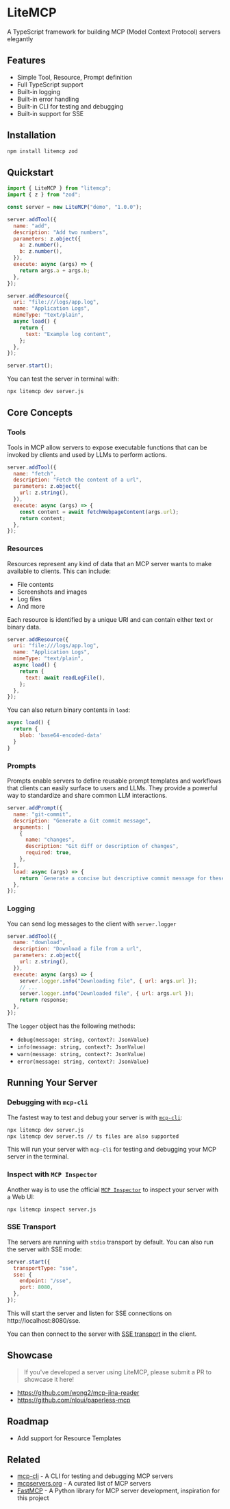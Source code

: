 # LiteMCP

A TypeScript framework for building MCP (Model Context Protocol) servers elegantly

## Features

- Simple Tool, Resource, Prompt definition
- Full TypeScript support
- Built-in logging
- Built-in error handling
- Built-in CLI for testing and debugging
- Built-in support for SSE

## Installation

```bash
npm install litemcp zod
```

## Quickstart

```js
import { LiteMCP } from "litemcp";
import { z } from "zod";

const server = new LiteMCP("demo", "1.0.0");

server.addTool({
  name: "add",
  description: "Add two numbers",
  parameters: z.object({
    a: z.number(),
    b: z.number(),
  }),
  execute: async (args) => {
    return args.a + args.b;
  },
});

server.addResource({
  uri: "file:///logs/app.log",
  name: "Application Logs",
  mimeType: "text/plain",
  async load() {
    return {
      text: "Example log content",
    };
  },
});

server.start();
```

You can test the server in terminal with:

```bash
npx litemcp dev server.js
```

## Core Concepts

### Tools

Tools in MCP allow servers to expose executable functions that can be invoked by clients and used by LLMs to perform actions.

```js
server.addTool({
  name: "fetch",
  description: "Fetch the content of a url",
  parameters: z.object({
    url: z.string(),
  }),
  execute: async (args) => {
    const content = await fetchWebpageContent(args.url);
    return content;
  },
});
```

### Resources

Resources represent any kind of data that an MCP server wants to make available to clients. This can include:

- File contents
- Screenshots and images
- Log files
- And more

Each resource is identified by a unique URI and can contain either text or binary data.

```js
server.addResource({
  uri: "file:///logs/app.log",
  name: "Application Logs",
  mimeType: "text/plain",
  async load() {
    return {
      text: await readLogFile(),
    };
  },
});
```

You can also return binary contents in `load`:

```js
async load() {
  return {
    blob: 'base64-encoded-data'
  }
}
```

### Prompts

Prompts enable servers to define reusable prompt templates and workflows that clients can easily surface to users and LLMs. They provide a powerful way to standardize and share common LLM interactions.

```js
server.addPrompt({
  name: "git-commit",
  description: "Generate a Git commit message",
  arguments: [
    {
      name: "changes",
      description: "Git diff or description of changes",
      required: true,
    },
  ],
  load: async (args) => {
    return `Generate a concise but descriptive commit message for these changes:\n\n${args.changes}`;
  },
});
```

### Logging

You can send log messages to the client with `server.logger`

```js
server.addTool({
  name: "download",
  description: "Download a file from a url",
  parameters: z.object({
    url: z.string(),
  }),
  execute: async (args) => {
    server.logger.info("Downloading file", { url: args.url });
    // ...
    server.logger.info("Downloaded file", { url: args.url });
    return response;
  },
});
```

The `logger` object has the following methods:

- `debug(message: string, context?: JsonValue)`
- `info(message: string, context?: JsonValue)`
- `warn(message: string, context?: JsonValue)`
- `error(message: string, context?: JsonValue)`

## Running Your Server

### Debugging with `mcp-cli`

The fastest way to test and debug your server is with [`mcp-cli`](https://github.com/wong2/mcp-cli):

```bash
npx litemcp dev server.js
npx litemcp dev server.ts // ts files are also supported
```

This will run your server with `mcp-cli` for testing and debugging your MCP server in the terminal.

### Inspect with `MCP Inspector`

Another way is to use the official [`MCP Inspector`](https://modelcontextprotocol.io/docs/tools/inspector) to inspect your server with a Web UI:

```bash
npx litemcp inspect server.js
```

### SSE Transport

The servers are running with `stdio` transport by default. You can also run the server with SSE mode:

```js
server.start({
  transportType: "sse",
  sse: {
    endpoint: "/sse",
    port: 8080,
  },
});
```

This will start the server and listen for SSE connections on http://localhost:8080/sse.

You can then connect to the server with [SSE transport](https://modelcontextprotocol.io/docs/concepts/transports#server-sent-events-sse) in the client.

## Showcase

> If you've developed a server using LiteMCP, please submit a PR to showcase it here!

- https://github.com/wong2/mcp-jina-reader
- https://github.com/nloui/paperless-mcp

## Roadmap

- Add support for Resource Templates

## Related

- [mcp-cli](https://github.com/wong2/mcp-cli) - A CLI for testing and debugging MCP servers
- [mcpservers.org](https://mcpservers.org) - A curated list of MCP servers
- [FastMCP](https://github.com/jlowin/fastmcp) - A Python library for MCP server development, inspiration for this project
